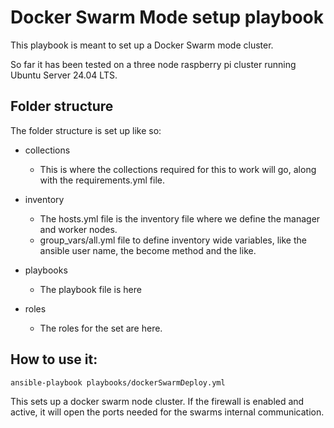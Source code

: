 # Docker Swarm Mode setup playbook
This playbook is meant to set up a Docker Swarm mode cluster.

So far it has been tested on a three node raspberry pi cluster running Ubuntu Server 24.04 LTS.

## Folder structure

The folder structure is set up like so:

- collections
    - This is where the collections required for this to work will go, along with the requirements.yml file.

- inventory
    - The hosts.yml file is the inventory file where we define the manager and worker nodes.
    - group_vars/all.yml file to define inventory wide variables, like the ansible user name, the become method and the like.

- playbooks
    - The playbook file is here

- roles
    - The roles for the set are here.

## How to use it:

```bash
ansible-playbook playbooks/dockerSwarmDeploy.yml
```

This sets up a docker swarm node cluster. If the firewall is enabled and active, it will open the ports needed for the swarms internal communication.